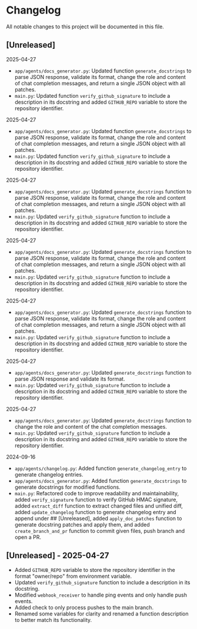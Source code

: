 # Changelog

All notable changes to this project will be documented in this file.

## [Unreleased]
2025-04-27
* `app/agents/docs_generator.py`: Updated function `generate_docstrings` to parse JSON response, validate its format, change the role and content of chat completion messages, and return a single JSON object with all patches.
* `main.py`: Updated function `verify_github_signature` to include a description in its docstring and added `GITHUB_REPO` variable to store the repository identifier.

2025-04-27
* `app/agents/docs_generator.py`: Updated function `generate_docstrings` to parse JSON response, validate its format, change the role and content of chat completion messages, and return a single JSON object with all patches.
* `main.py`: Updated function `verify_github_signature` to include a description in its docstring and added `GITHUB_REPO` variable to store the repository identifier.

2025-04-27
* `app/agents/docs_generator.py`: Updated `generate_docstrings` function to parse JSON response, validate its format, change the role and content of chat completion messages, and return a single JSON object with all patches.
* `main.py`: Updated `verify_github_signature` function to include a description in its docstring and added `GITHUB_REPO` variable to store the repository identifier.

2025-04-27
* `app/agents/docs_generator.py`: Updated `generate_docstrings` function to parse JSON response, validate its format, change the role and content of chat completion messages, and return a single JSON object with all patches.
* `main.py`: Updated `verify_github_signature` function to include a description in its docstring and added `GITHUB_REPO` variable to store the repository identifier.

2025-04-27
* `app/agents/docs_generator.py`: Updated `generate_docstrings` function to parse JSON response, validate its format, change the role and content of chat completion messages, and return a single JSON object with all patches.
* `main.py`: Updated `verify_github_signature` function to include a description in its docstring and added `GITHUB_REPO` variable to store the repository identifier.

2025-04-27
* `app/agents/docs_generator.py`: Updated `generate_docstrings` function to parse JSON response and validate its format.
* `main.py`: Updated `verify_github_signature` function to include a description in its docstring and added `GITHUB_REPO` variable to store the repository identifier.

2025-04-27
* `app/agents/docs_generator.py`: Updated `generate_docstrings` function to change the role and content of the chat completion messages.
* `main.py`: Updated `verify_github_signature` function to include a description in its docstring and added `GITHUB_REPO` variable to store the repository identifier.

2024-09-16
* `app/agents/changelog.py`: Added function `generate_changelog_entry` to generate changelog entries.
* `app/agents/docs_generator.py`: Added function `generate_docstrings` to generate docstrings for modified functions.
* `main.py`: Refactored code to improve readability and maintainability, added `verify_signature` function to verify GitHub HMAC signature, added `extract_diff` function to extract changed files and unified diff, added `update_changelog` function to generate changelog entry and append under ## [Unreleased], added `apply_doc_patches` function to generate docstring patches and apply them, and added `create_branch_and_pr` function to commit given files, push branch and open a PR.

## [Unreleased] - 2025-04-27
- Added `GITHUB_REPO` variable to store the repository identifier in the format "owner/repo" from environment variable.
- Updated `verify_github_signature` function to include a description in its docstring.
- Modified `webhook_receiver` to handle ping events and only handle push events.
- Added check to only process pushes to the main branch.
- Renamed some variables for clarity and renamed a function description to better match its functionality.

